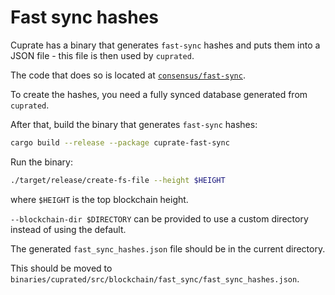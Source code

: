 # Fast sync hashes
Cuprate has a binary that generates `fast-sync` hashes and puts them into a JSON file - this file is then used by `cuprated`.

The code that does so is located at [`consensus/fast-sync`](https://github.com/Cuprate/cuprate/blob/main/consensus/fast-sync).

To create the hashes, you need a fully synced database generated from `cuprated`.

After that, build the binary that generates `fast-sync` hashes:
```bash
cargo build --release --package cuprate-fast-sync
```

Run the binary:
```bash
./target/release/create-fs-file --height $HEIGHT
```
where `$HEIGHT` is the top blockchain height.

`--blockchain-dir $DIRECTORY` can be provided to use a custom directory instead of using the default.

The generated `fast_sync_hashes.json` file should be in the current directory.

This should be moved to `binaries/cuprated/src/blockchain/fast_sync/fast_sync_hashes.json`.